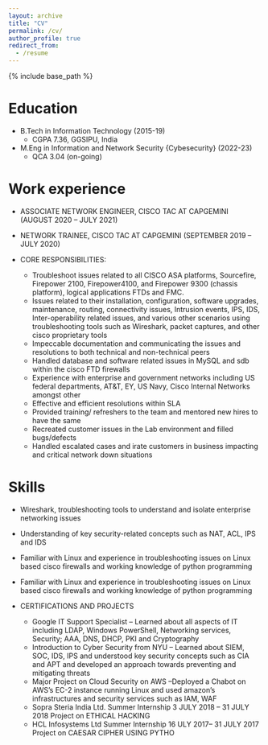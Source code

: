 ```yaml
---
layout: archive
title: "CV"
permalink: /cv/
author_profile: true
redirect_from:
  - /resume
---
```


{% include base_path %}

Education
======
* B.Tech in Information Technology (2015-19)
  * CGPA 7.36, GGSIPU, India
* M.Eng in Information and Network Security {Cybesecurity} (2022-23)
  * QCA 3.04 (on-going)

Work experience
======

* ASSOCIATE NETWORK ENGINEER, CISCO TAC AT CAPGEMINI (AUGUST 2020 – JULY 2021)

* NETWORK TRAINEE, CISCO TAC AT CAPGEMINI (SEPTEMBER 2019 – JULY 2020)
* CORE RESPONSIBILITIES:
  * Troubleshoot issues related to all CISCO ASA platforms, Sourcefire, Firepower 2100,
  Firepower4100, and Firepower 9300 (chassis platform), logical applications FTDs and
  FMC.
  * Issues related to their installation, configuration, software upgrades, maintenance,
  routing, connectivity issues, Intrusion events, IPS, IDS, Inter-operability related issues,
  and various other scenarios using troubleshooting tools such as Wireshark, packet
  captures, and other cisco proprietary tools
  * Impeccable documentation and communicating the issues and resolutions to both
  technical and non-technical peers
  * Handled database and software related issues in MySQL and sdb within the cisco FTD
  firewalls
  * Experience with enterprise and government networks including US federal departments,
  AT&T, EY, US Navy, Cisco Internal Networks amongst other
  * Effective and efficient resolutions within SLA
  * Provided training/ refreshers to the team and mentored new hires to have the same
  * Recreated customer issues in the Lab environment and filled bugs/defects
  * Handled escalated cases and irate customers in business impacting and critical network
  down situations
  
Skills
======

* Wireshark, troubleshooting tools to understand
and isolate enterprise networking issues
* Understanding of key security-related concepts
such as NAT, ACL, IPS and IDS
* Familiar with Linux and experience in
troubleshooting issues on Linux based cisco
firewalls and working knowledge of python
programming

* Familiar with Linux and experience in
troubleshooting issues on Linux based cisco
firewalls and working knowledge of python
programming


* CERTIFICATIONS AND PROJECTS
  * Google IT Support Specialist – Learned about all aspects of IT including LDAP, Windows PowerShell,
  Networking services, Security; AAA, DNS, DHCP, PKI and Cryptography
  * Introduction to Cyber Security from NYU – Learned about SIEM, SOC, IDS, IPS and understood key
  security concepts such as CIA and APT and developed an approach towards preventing and
  mitigating threats
  * Major Project on Cloud Security on AWS –Deployed a Chabot on AWS’s EC-2 instance running Linux
  and used amazon’s infrastructures and security services such as IAM, WAF
  * Sopra Steria India Ltd. Summer Internship
  3 JULY 2018 – 31 JULY 2018 Project on ETHICAL HACKING
  * HCL Infosystems Ltd Summer Internship
  16 ULY 2017– 31 JULY 2017 Project on CAESAR CIPHER USING PYTHO
